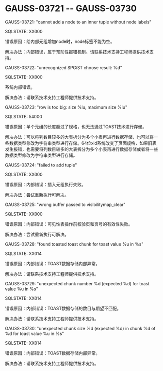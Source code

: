 # GAUSS-03721 -- GAUSS-03730<a name="ZH-CN_TOPIC_0302073069"></a>

GAUSS-03721: "cannot add a node to an inner tuple without node labels"

SQLSTATE: XX000

错误原因：给内部元组增加node时，node标签不能为空。

解决办法：内部错误，属于预防性报错机制。请联系技术支持工程师提供技术支持。

GAUSS-03722: "unrecognized SPGiST choose result: %d"

SQLSTATE: XX000

系统内部错误。

解决办法：请联系技术支持工程师提供技术支持。

GAUSS-03723: "row is too big: size %lu, maximum size %lu"

SQLSTATE: 54000

错误原因：单个元组的长度超过了规格，也无法通过TOAST技术进行存储。

解决办法：可以将列数目较多的大表拆分为多个小表再进行数据存储，也可以将一些数据类型修改为字符串类型进行存储。64位xid系统改变了页面规格，如果旧表发生报错，也需要将列数目较多的大表拆分为多个小表再进行数据存储或者将一些数据类型修改为字符串类型进行存储。

GAUSS-03724: "failed to add tuple"

SQLSTATE: XX000

错误原因：内部错误：插入元组执行失败。

解决办法：尝试重新执行可解决。

GAUSS-03725: "wrong buffer passed to visibilitymap\_clear"

SQLSTATE: XX000

错误原因：内部错误：可见性表操作前校验页和页号的有效性失败。

解决办法：尝试重新执行可解决。

GAUSS-03728: "found toasted toast chunk for toast value %u in %s"

SQLSTATE: XX014

错误原因：内部错误：TOAST数据存储内部异常。

解决办法：请联系技术支持工程师提供技术支持。

GAUSS-03729: "unexpected chunk number %d \(expected %d\) for toast value %u in %s"

SQLSTATE: XX014

错误原因：内部错误：TOAST数据存储的数目与期望不匹配。

解决办法：请联系技术支持工程师提供技术支持。

GAUSS-03730: "unexpected chunk size %d \(expected %d\) in chunk %d of %d for toast value %u in %s"

SQLSTATE: XX014

错误原因：内部错误：TOAST数据存储内部异常。

解决办法：请联系技术支持工程师提供技术支持。

